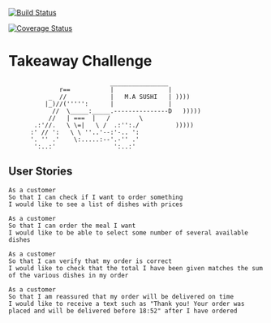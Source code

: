 [![Build Status](https://travis-ci.org/makersacademy/takeaway-challenge.svg?branch=master)](https://travis-ci.org/makersacademy/takeaway-challenge)

[![Coverage Status](https://coveralls.io/repos/github/makersacademy/takeaway-challenge/badge.svg?branch=mohamedIssaq)](https://coveralls.io/github/makersacademy/takeaway-challenge?branch=mohamedIssaq)


Takeaway Challenge
==================
```
                            ________________
              r==           |               |
           _  //            |   M.A SUSHI   | ))))
          |_)//(''''':      |               |
            //  \_____:_____.---------------D   )))))
           //   | ===  |   /        \
       .:'//.   \ \=|   \ /  .:'':./          )))))
      :' // ':   \ \ ''..'--:'-.. ':
      '. '' .'    \:.....:--'.-'' .'
       ':..:'                ':..:'

 ```




User Stories
-----


```
As a customer
So that I can check if I want to order something
I would like to see a list of dishes with prices

As a customer
So that I can order the meal I want
I would like to be able to select some number of several available dishes

As a customer
So that I can verify that my order is correct
I would like to check that the total I have been given matches the sum of the various dishes in my order

As a customer
So that I am reassured that my order will be delivered on time
I would like to receive a text such as "Thank you! Your order was placed and will be delivered before 18:52" after I have ordered
```
